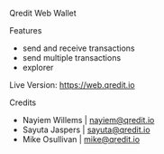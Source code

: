 Qredit Web Wallet

Features
- send and receive transactions
- send multiple transactions
- explorer

Live Version: https://web.qredit.io

Credits
- Nayiem Willems | nayiem@qredit.io
- Sayuta Jaspers | sayuta@qredit.io
- Mike Osullivan | mike@qredit.io
